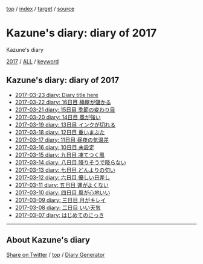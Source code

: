 [top](../index.html) / [index](index.html) / [target](https://kazune.github.io/diary/2017/index.html) / [source](https://github.com/kazune/diary/blob/master/2017/index.src.md) 

Kazune's diary: diary of 2017
=====================================================================================================
Kazune's diary

[2017](index.html)
/ [ALL](../idxall.html)
 / [keyword](../keyword/index.html)

## Kazune's diary: diary of 2017

* [2017-03-23 diary: Diary title here](ig170323.html)
* [2017-03-22 diary: 16日目 桶屋が儲かる](ig170322.html)
* [2017-03-21 diary: 15日目 季節の変わり目](ig170321.html)
* [2017-03-20 diary: 14日目 風が強い](ig170320.html)
* [2017-03-19 diary: 13日目 インクが切れる](ig170319.html)
* [2017-03-18 diary: 12日目 重いまぶた](ig170318.html)
* [2017-03-17 diary: 11日目 昼夜の気温差](ig170317.html)
* [2017-03-16 diary: 10日目 未設定](ig170316.html)
* [2017-03-15 diary: 九日目 凍てつく風](ig170315.html)
* [2017-03-14 diary: 八日目 降りそうで降らない](ig170314.html)
* [2017-03-13 diary: 七日目 どんよりの匂い](ig170313.html)
* [2017-03-12 diary: 六日目 優しい日差し](ig170312.html)
* [2017-03-11 diary: 五日目 運がよくない](ig170311.html)
* [2017-03-10 diary: 四日目 風が心地いい](ig170310.html)
* [2017-03-09 diary: 三日目 月がキレイ](ig170309.html)
* [2017-03-08 diary: 二日目 いい天気](ig170308.html)
* [2017-03-07 diary: はじめてのにっき](ig170307.html)


----------------------------------------------------------------------------------------------------

## About Kazune's diary

[Share on Twitter](https://twitter.com/intent/tweet?hashtags=igapyon%2Cdiary%2C%E3%81%84%E3%81%8C%E3%81%B4%E3%82%87%E3%82%93&text=Kazune%27s+diary%3A+diary+of+2017&url=https%3A%2F%2Fkazune.github.io%2Fdiary%2F2017%2Findex.html) / [top](../index.html) / [Diary Generator](https://github.com/igapyon/igapyonv3)


